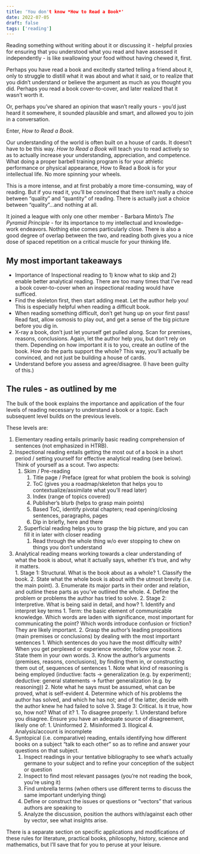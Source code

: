 ```yaml
---
title: 'You don't know *How to Read a Book*'
date: 2022-07-05
draft: false
tags: ['reading']
---
```


Reading something without writing about it or discussing it - helpful proxies for ensuring that you understood what you read and have assessed it independently - is like swallowing your food without having chewed it, first.

Perhaps you have read a book and excitedly started telling a friend about it, only to struggle to distill what it was about and what it said, or to realize that you didn’t understand or believe the argument as much as you thought you did. Perhaps you read a book cover-to-cover, and later realized that it wasn’t worth it.

Or, perhaps you’ve shared an opinion that wasn’t really yours - you’d just heard it somewhere, it sounded plausible and smart, and allowed you to join in a conversation.

Enter, *How to Read a Book*.

Our understanding of the world is often built on a house of cards. It doesn’t have to be this way. *How to Read a Book* will teach you to read actively so as to actually increase your understanding, appreciation, and competence. What doing a proper barbell training program is for your athletic performance or physical appearance, How to Read a Book is for your intellectual life. No more spinning your wheels.

This is a more intense, and at first probably a more time-consuming, way of reading. But if you read it, you’ll be convinced that there isn’t really a choice between “quality” and “quantity” of reading. There is actually just a choice between “quality”…and nothing at all.

It joined a league with only one other member - Barbara Minto’s *The Pyramid Principle* - for its importance to my intellectual and knowledge-work endeavors. Nothing else comes particularly close. There is also a good degree of overlap between the two, and reading both gives you a nice dose of spaced repetition on a critical muscle for your thinking life.

## My most important takeaways

- Importance of Inspectional reading to 1) know what to skip and 2) enable better analytical reading. There are too many times that I’ve read a book cover-to-cover when an inspectional reading would have sufficed.
- Find the skeleton first, then start adding meat. Let the author help you! This is especially helpful when reading a difficult book.
- When reading something difficult, don’t get hung up on your first pass! Read fast, allow osmosis to play out, and get a sense of the big picture before you dig in.
- X-ray a book, don’t just let yourself get pulled along. Scan for premises, reasons, conclusions. Again, let the author help you, but don’t rely on them. Depending on how important it is to you, create an outline of the book. How do the parts support the whole? This way, you’ll actually be convinced, and not just be building a house of cards.
- Understand before you assess and agree/disagree. (I have been guilty of this.)

## The rules - as outlined by me

The bulk of the book explains the importance and application of the four levels of reading necessary to understand a book or a topic. Each subsequent level builds on the previous levels.

These levels are:
1. Elementary reading entails primarily basic reading comprehension of sentences (not emphasized in HTRB).
2. Inspectional reading entails getting the most out of a book in a short period / setting yourself for effective analytical reading (see below). Think of yourself as a scout. Two aspects:
    1. Skim / Pre-reading
        1. Title page / Preface (great for what problem the book is solving)
        2. ToC (gives you a roadmap/skeleton that helps you to contextualize/assimilate what you’ll read later)
        3. Index (range of topics covered)
        4. Publisher’s blurb (helps to grasp main points)
        5. Based ToC, identify pivotal chapters; read opening/closing sentences, paragraphs, pages
        6. Dip in briefly, here and there
    2. Superficial reading helps you to grasp the big picture, and you can fill it in later with closer reading
        1. Read through the whole thing w/o ever stopping to chew on things you don’t understand
3. Analytical reading means working towards a clear understanding of what the book is about, what it actually says, whether it’s true, and why it matters.  
        1. Stage 1: Structural. What is the book about as a whole?
            1. Classify the book.
            2. State what the whole book is about with the utmost brevity (i.e. the main point).
            3. Enumerate its major parts in their order and relation, and outline these parts as you’ve outlined the whole.
            4. Define the problem or problems the author has tried to solve.
        2. Stage 2: Interpretive. What is being said in detail, and how?
            1. Identify and interpret key terms
                1. Term: the basic element of communicable knowledge. Which words are laden with significance, most important for communicating the point? Which words introduce confusion or friction? They are likely important.
            2. Grasp the author’s leading propositions (main premises or conclusions) by dealing with the most important sentences
                1. Which sentences do you have the most difficulty with? When you get perplexed or experience wonder, follow your nose.
                2. State them in your own words.
            3. Know the author’s arguments (premises, reasons, conclusions), by finding them in, or constructing them out of, sequences of sentences
                1. Note what kind of reasoning is being employed (inductive: facts -> generalization (e.g. by experiment); deductive: general statements -> further generalization (e.g. by reasoning))
                2. Note what he says must be assumed, what can be proved, what is self-evident
            4. Determine which of his problems the author has solved, and which he has not; and of the latter, decide with the author knew he had failed to solve
        3. Stage 3: Critical. Is it true, how so, how not? What of it?
            1. To disagree properly:
                1. Understand before you disagree. Ensure you have an adequate source of disagreement, likely one of:
                    1. Uninformed
                    2. Misinformed
                    3. Illogical
                    4. Analysis/account is incomplete
4. Syntopical (i.e. comparative) reading, entails identifying how different books on a subject “talk to each other” so as to refine and answer your questions on that subject.
    1. Inspect readings in your tentative bibliography to see what’s actually germane to your subject and to refine your conception of the subject or question
    2. Inspect to find most relevant passages (you’re not reading the book, you’re using it)
    3. Find umbrella terms (when others use different terms to discuss the same important underlying thing)
    4. Define or construct the issues or questions or “vectors” that various authors are speaking to
    5. Analyze the discussion, position the authors with/against each other by vector, see what insights arise.

There is a separate section on specific applications and modifications of these rules for literature, practical books, philosophy, history, science and mathematics, but I’ll save that for you to peruse at your leisure.
